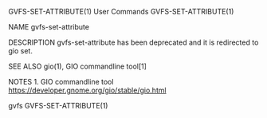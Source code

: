 GVFS-SET-ATTRIBUTE(1)                                                                        User Commands                                                                       GVFS-SET-ATTRIBUTE(1)

NAME
       gvfs-set-attribute

DESCRIPTION
       gvfs-set-attribute has been deprecated and it is redirected to gio set.

SEE ALSO
       gio(1), GIO commandline tool[1]

NOTES
        1. GIO commandline tool
           https://developer.gnome.org/gio/stable/gio.html

gvfs                                                                                                                                                                             GVFS-SET-ATTRIBUTE(1)
